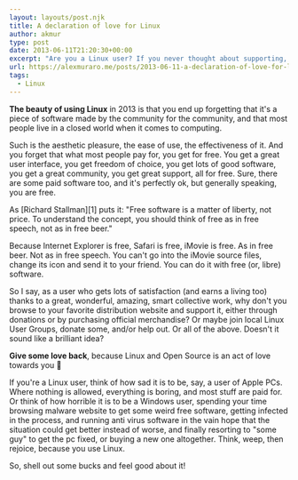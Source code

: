 ```yaml
---
layout: layouts/post.njk
title: A declaration of love for Linux
author: akmur
type: post
date: 2013-06-11T21:20:30+00:00
excerpt: "Are you a Linux user? If you never thought about supporting, you should give some $$$"
url: https://alexmuraro.me/posts/2013-06-11-a-declaration-of-love-for-linux/
tags:
  - Linux
---
```


**The beauty of using Linux** in 2013 is that you end up forgetting that it's a piece of software made by the community for the community, and that most people live in a closed world when it comes to computing.

Such is the aesthetic pleasure, the ease of use, the effectiveness of it.
And you forget that what most people pay for, you get for free. You get a great user interface, you get freedom of choice, you get lots of good software, you get a great community, you get great support, all for free.
Sure, there are some paid software too, and it's perfectly ok, but generally speaking, you are free.

As [Richard Stallman][1] puts it:
"Free software is a matter of liberty, not price. To understand the concept, you should think of free as in free speech, not as in free beer."

Because Internet Explorer is free, Safari is free, iMovie is free. As in free beer. Not as in free speech. You can't go into the iMovie source files, change its icon and send it to your friend. You can do it with free (or, libre) software.

So I say, as a user who gets lots of satisfaction (and earns a living too) thanks to a great, wonderful, amazing, smart collective work, why don't you browse to your favorite distribution website and support it, either through donations or by purchasing official merchandise? Or maybe join local Linux User Groups, donate some, and/or help out. Or all of the above. Doesn't it sound like a brilliant idea?

**Give some love back**, because Linux and Open Source is an act of love towards you 🙂

If you're a Linux user, think of how sad it is to be, say, a user of Apple PCs. Where nothing is allowed, everything is boring, and most stuff are paid for. Or think of how horrible it is to be a Windows user, spending your time browsing malware website to get some weird free software, getting infected in the process, and running anti virus software in the vain hope that the situation could get better instead of worse, and finally resorting to "some guy" to get the pc fixed, or buying a new one altogether.
Think, weep, then rejoice, because you use Linux.

So, shell out some bucks and feel good about it!

